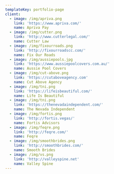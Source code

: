 ```yaml
---
templateKey: portfolio-page
client:
  - image: /img/apriva.png
    link: 'https://www.apriva.com/'
    name: Apriva Pay
  - image: /img/cutter.png
    link: 'http://www.cutterlegal.com/'
    name: Cutter Law
  - image: /img/fixourroads.png
    link: 'http://fixourroadscc.com/'
    name: Fix Our Roads
  - image: /img/aussiepools.jpg
    link: 'https://www.aussiepoolcovers.com.au/'
    name: Aussie Pool Covers
  - image: /img/cut-above.png
    link: 'https://cutaboveagency.com'
    name: Cut Above Agency
  - image: /img/tni.png
    link: 'https://lifeisbeautiful.com/'
    name: Life Is Beautiful
  - image: /img/tni.png
    link: 'https://thenevadaindependent.com/'
    name: The Nevada Independent
  - image: /img/fortis.png
    link: 'http://fortis.vegas/'
    name: Fortis Advisors
  - image: /img/feqre.png
    link: 'http://feqre.com/'
    name: Feqre
  - image: /img/smoothbrides.png
    link: 'http://smoothbrides.com/'
    name: Smooth Brides
  - image: /img/vs.png
    link: 'http://valleyspine.net'
    name: Valley Spine
---
```


